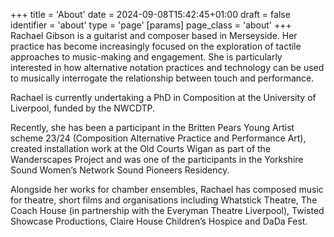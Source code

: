 +++
title = 'About'
date = 2024-09-08T15:42:45+01:00
draft = false
identifier = 'about'
type = 'page'
[params]
    page_class = 'about'
+++
Rachael Gibson is a guitarist and composer based in Merseyside. Her practice has become increasingly focused on the exploration of tactile approaches to music-making and engagement. She is particularly interested in how alternative notation practices and technology can be used to musically interrogate the relationship between touch and performance.

Rachael is currently undertaking a PhD in Composition at the University of Liverpool, funded by the NWCDTP.

Recently, she has been a participant in the Britten Pears Young Artist scheme 23/24 (Composition Alternative Practice and Performance Art), created installation work at the Old Courts Wigan as part of the Wanderscapes Project and was one of the participants in the Yorkshire Sound Women’s Network Sound Pioneers Residency.

Alongside her works for chamber ensembles, Rachael has composed music for theatre, short films and organisations including Whatstick Theatre, The Coach House (in partnership with the Everyman Theatre Liverpool), Twisted Showcase Productions, Claire House Children’s Hospice and DaDa Fest.
